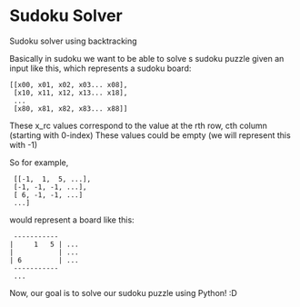 # Sudoku Solver
Sudoku solver using backtracking


Basically in sudoku we want to be able to solve s sudoku puzzle given an input like this, which represents a sudoku board:

```
[[x00, x01, x02, x03... x08],
 [x10, x11, x12, x13... x18],
 ...
 [x80, x81, x82, x83... x88]] 
 ```
 
 

 These x_rc values correspond to the value at the rth row, cth column (starting with 0-index) These values could be empty (we will represent this with -1)

 So for example,
```
 [[-1,  1,  5, ...],
 [-1, -1, -1, ...],
 [ 6, -1, -1, ...]
 ...] 
 ```
 
 would represent a board like this:
```
 -----------
|     1   5 | ...
|           | ...
| 6         | ...
 -----------
 ...
```
 

Now, our goal is to solve our sudoku puzzle using Python! :D
